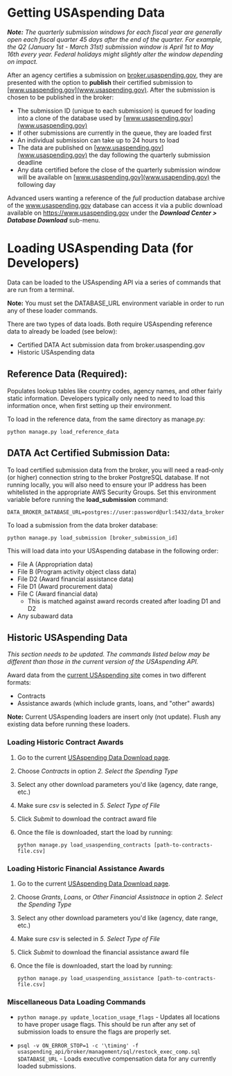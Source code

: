 # Getting USAspending Data

***Note:*** *The quarterly submission windows for each fiscal year are generally open each fiscal quarter 45 days after the end of the quarter. For example, the Q2 (January 1st - March 31st) submission window is April 1st to May 16th every year. Federal holidays might slightly alter the window depending on impact.*


After an agency certifies a submission on [broker.usaspending.gov](broker.usaspending.gov), they are presented with the option to **publish** their certified submission to [www.usaspending.gov](www.usaspending.gov). After the submission is chosen to be published in the broker:

- The submission ID (unique to each submission) is queued for loading into a clone of the database used by [www.usaspending.gov](www.usaspending.gov)
- If other submissions are currently in the queue, they are loaded first
- An individual submission can take up to 24 hours to load
- The data are published on [www.usaspending.gov](www.usaspending.gov) the day following the quarterly submission deadline
- Any data certified before the close of the quarterly submission window will be available on [www.usaspending.gov](www.usapending.gov) the following day

Advanced users wanting a reference of the _full_ production database archive of the www.usaspending.gov database can access it via a public download available on https://www.usaspending.gov under the _**Download Center > Database Download**_ sub-menu.

# Loading USAspending Data (for Developers)

Data can be loaded to the USAspending API via a series of commands that are run from a terminal.

**Note:** You must set the DATABASE_URL environment variable in order to run any of these loader commands.

There are two types of data loads. Both require USAspending reference data to already be loaded (see below):
- Certified DATA Act submission data from broker.usaspending.gov
- Historic USAspending data

## Reference Data (Required):
Populates lookup tables like country codes, agency names, and other fairly static information. Developers typically only need to need to load this information once, when first setting up their environment.

To load in the reference data, from the same directory as manage.py:

    python manage.py load_reference_data


## DATA Act Certified Submission Data:

To load certified submission data from the broker, you will need a read-only (or higher) connection string to the broker PostgreSQL database. If not running locally, you will also need to ensure your IP address has been whitelisted in the appropriate AWS Security Groups. Set this environment variable before running the **load_submission** command:

    DATA_BROKER_DATABASE_URL=postgres://user:password@url:5432/data_broker

To load a submission from the data broker database:

    python manage.py load_submission [broker_submission_id]

This will load data into your USAspending database in the following order:
- File A (Appropriation data)
- File B (Program activity object class data)
- File D2 (Award financial assistance data)
- File D1 (Award procurement data)
- File C (Award financial data)
    - This is matched against award records created after loading D1 and D2
- Any subaward data


## Historic USAspending Data

*This section needs to be updated. The commands listed below may be different than those in the current version of the USAspending API.*

Award data from the [current USAspending site](https://www.usaspending.gov/) comes in two different formats:
- Contracts
- Assistance awards (which include grants, loans, and "other" awards)

**Note:** Current USAspending loaders are insert only (not update). Flush any existing data before running these loaders.

### Loading Historic Contract Awards
1. Go to the current [USAspending Data Download page](https://www.usaspending.gov/DownloadCenter/Pages/DataDownload.aspx).
2. Choose _Contracts_ in option _2. Select the Spending Type_
3. Select any other download parameters you'd like (agency, date range, etc.)
4. Make sure _csv_ is selected in _5. Select Type of File_
5. Click _Submit_ to download the contract award file
6. Once the file is downloaded, start the load by running:

    `python manage.py load_usaspending_contracts [path-to-contracts-file.csv]`

### Loading Historic Financial Assistance Awards
1. Go to the current [USAspending Data Download page](https://www.usaspending.gov/DownloadCenter/Pages/DataDownload.aspx).
2. Choose _Grants_, _Loans_, or _Other Financial Assistnace_ in option _2. Select the Spending Type_
3. Select any other download parameters you'd like (agency, date range, etc.)
4. Make sure _csv_ is selected in _5. Select Type of File_
5. Click _Submit_ to download the financial assistance award file
6. Once the file is downloaded, start the load by running:

    `python manage.py load_usaspending_assistance [path-to-contracts-file.csv]`


### Miscellaneous Data Loading Commands

- `python manage.py update_location_usage_flags` - Updates all locations to have proper usage flags. This should be run after any set of submission loads to ensure the flags are properly set.

- `psql -v ON_ERROR_STOP=1 -c '\timing' -f usaspending_api/broker/management/sql/restock_exec_comp.sql $DATABASE_URL` - Loads executive compensation data for any currently loaded submissions. 
